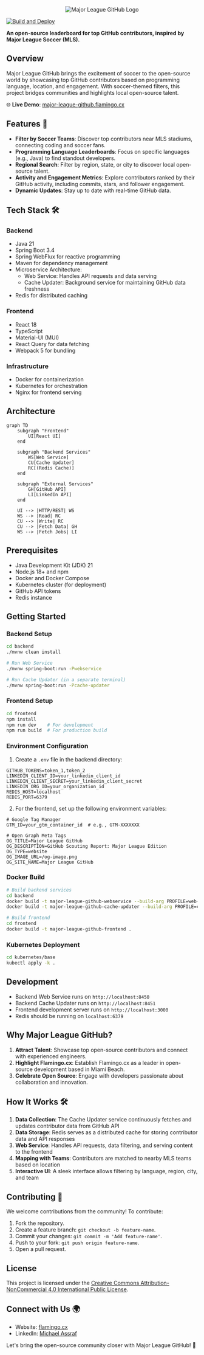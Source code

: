 <div align="center">
  <img src="https://raw.githubusercontent.com/flamingo-cx/major-league-github/main/frontend/public/og-image-transparent.png" alt="Major League GitHub Logo"/>
</div>

[![Build and Deploy](https://github.com/flamingo-cx/major-league-github/actions/workflows/deploy.yml/badge.svg)](https://github.com/flamingo-cx/major-league-github/actions/workflows/deploy.yml)

**An open-source leaderboard for top GitHub contributors, inspired by Major League Soccer (MLS).**

## Overview
Major League GitHub brings the excitement of soccer to the open-source world by showcasing top GitHub contributors based on programming language, location, and engagement. With soccer-themed filters, this project bridges communities and highlights local open-source talent.

🌐 **Live Demo**: [major-league-github.flamingo.cx](https://major-league-github.flamingo.cx/)

## Features 🚀
- **Filter by Soccer Teams**: Discover top contributors near MLS stadiums, connecting coding and soccer fans.
- **Programming Language Leaderboards**: Focus on specific languages (e.g., Java) to find standout developers.
- **Regional Search**: Filter by region, state, or city to discover local open-source talent.
- **Activity and Engagement Metrics**: Explore contributors ranked by their GitHub activity, including commits, stars, and follower engagement.
- **Dynamic Updates**: Stay up to date with real-time GitHub data.

## Tech Stack 🛠️

### Backend
- Java 21
- Spring Boot 3.4
- Spring WebFlux for reactive programming
- Maven for dependency management
- Microservice Architecture:
  - Web Service: Handles API requests and data serving
  - Cache Updater: Background service for maintaining GitHub data freshness
- Redis for distributed caching

### Frontend
- React 18
- TypeScript
- Material-UI (MUI)
- React Query for data fetching
- Webpack 5 for bundling

### Infrastructure
- Docker for containerization
- Kubernetes for orchestration
- Nginx for frontend serving

## Architecture
```mermaid
graph TD
    subgraph "Frontend"
        UI[React UI]
    end

    subgraph "Backend Services"
        WS[Web Service]
        CU[Cache Updater]
        RC[(Redis Cache)]
    end

    subgraph "External Services"
        GH[GitHub API]
        LI[LinkedIn API]
    end

    UI --> |HTTP/REST| WS
    WS --> |Read| RC
    CU --> |Write| RC
    CU --> |Fetch Data| GH
    WS --> |Fetch Jobs| LI
```

## Prerequisites
- Java Development Kit (JDK) 21
- Node.js 18+ and npm
- Docker and Docker Compose
- Kubernetes cluster (for deployment)
- GitHub API tokens
- Redis instance

## Getting Started

### Backend Setup
```bash
cd backend
./mvnw clean install

# Run Web Service
./mvnw spring-boot:run -Pwebservice

# Run Cache Updater (in a separate terminal)
./mvnw spring-boot:run -Pcache-updater
```

### Frontend Setup
```bash
cd frontend
npm install
npm run dev    # For development
npm run build  # For production build
```

### Environment Configuration
1. Create a `.env` file in the backend directory:
```env
GITHUB_TOKENS=token_1,token_2
LINKEDIN_CLIENT_ID=your_linkedin_client_id
LINKEDIN_CLIENT_SECRET=your_linkedin_client_secret
LINKEDIN_ORG_ID=your_organization_id
REDIS_HOST=localhost
REDIS_PORT=6379
```

2. For the frontend, set up the following environment variables:
```env
# Google Tag Manager
GTM_ID=your_gtm_container_id  # e.g., GTM-XXXXXXX

# Open Graph Meta Tags
OG_TITLE=Major League GitHub
OG_DESCRIPTION=GitHub Scouting Report: Major League Edition
OG_TYPE=website
OG_IMAGE_URL=/og-image.png
OG_SITE_NAME=Major League GitHub
```

### Docker Build
```bash
# Build backend services
cd backend
docker build -t major-league-github-webservice --build-arg PROFILE=web-service .
docker build -t major-league-github-cache-updater --build-arg PROFILE=cache-updater .

# Build frontend
cd frontend
docker build -t major-league-github-frontend .
```

### Kubernetes Deployment
```bash
cd kubernetes/base
kubectl apply -k .
```

## Development
- Backend Web Service runs on `http://localhost:8450`
- Backend Cache Updater runs on `http://localhost:8451`
- Frontend development server runs on `http://localhost:3000`
- Redis should be running on `localhost:6379`

## Why Major League GitHub?
1. **Attract Talent**: Showcase top open-source contributors and connect with experienced engineers.
2. **Highlight Flamingo.cx**: Establish Flamingo.cx as a leader in open-source development based in Miami Beach.
3. **Celebrate Open Source**: Engage with developers passionate about collaboration and innovation.

## How It Works 🛠️
1. **Data Collection**: The Cache Updater service continuously fetches and updates contributor data from GitHub API
2. **Data Storage**: Redis serves as a distributed cache for storing contributor data and API responses
3. **Web Service**: Handles API requests, data filtering, and serving content to the frontend
4. **Mapping with Teams**: Contributors are matched to nearby MLS teams based on location
5. **Interactive UI**: A sleek interface allows filtering by language, region, city, and team

## Contributing 🤝
We welcome contributions from the community! To contribute:
1. Fork the repository.
2. Create a feature branch: `git checkout -b feature-name`.
3. Commit your changes: `git commit -m 'Add feature-name'`.
4. Push to your fork: `git push origin feature-name`.
5. Open a pull request.

## License
This project is licensed under the [Creative Commons Attribution-NonCommercial 4.0 International Public License](LICENSE).

## Connect with Us 🌍
- Website: [flamingo.cx](https://flamingo.cx)
- LinkedIn: [Michael Assraf](https://linkedin.com/in/michaelassraf)

Let's bring the open-source community closer with Major League GitHub! 🌟
